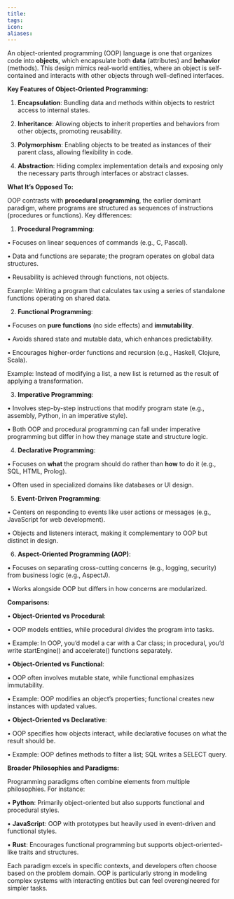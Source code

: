 ```yaml
---
title: 
tags: 
icon: 
aliases: 
---
```

An object-oriented programming (OOP) language is one that organizes code into **objects**, which encapsulate both **data** (attributes) and **behavior** (methods). This design mimics real-world entities, where an object is self-contained and interacts with other objects through well-defined interfaces.

**Key Features of Object-Oriented Programming:**

1. **Encapsulation**: Bundling data and methods within objects to restrict access to internal states.

2. **Inheritance**: Allowing objects to inherit properties and behaviors from other objects, promoting reusability.

3. **Polymorphism**: Enabling objects to be treated as instances of their parent class, allowing flexibility in code.

4. **Abstraction**: Hiding complex implementation details and exposing only the necessary parts through interfaces or abstract classes.

  

**What It’s Opposed To:**

  

OOP contrasts with **procedural programming**, the earlier dominant paradigm, where programs are structured as sequences of instructions (procedures or functions). Key differences:

1. **Procedural Programming**:

• Focuses on linear sequences of commands (e.g., C, Pascal).

• Data and functions are separate; the program operates on global data structures.

• Reusability is achieved through functions, not objects.

Example: Writing a program that calculates tax using a series of standalone functions operating on shared data.

2. **Functional Programming**:

• Focuses on **pure functions** (no side effects) and **immutability**.

• Avoids shared state and mutable data, which enhances predictability.

• Encourages higher-order functions and recursion (e.g., Haskell, Clojure, Scala).

Example: Instead of modifying a list, a new list is returned as the result of applying a transformation.

3. **Imperative Programming**:

• Involves step-by-step instructions that modify program state (e.g., assembly, Python, in an imperative style).

• Both OOP and procedural programming can fall under imperative programming but differ in how they manage state and structure logic.

4. **Declarative Programming**:

• Focuses on **what** the program should do rather than **how** to do it (e.g., SQL, HTML, Prolog).

• Often used in specialized domains like databases or UI design.

5. **Event-Driven Programming**:

• Centers on responding to events like user actions or messages (e.g., JavaScript for web development).

• Objects and listeners interact, making it complementary to OOP but distinct in design.

6. **Aspect-Oriented Programming (AOP)**:

• Focuses on separating cross-cutting concerns (e.g., logging, security) from business logic (e.g., AspectJ).

• Works alongside OOP but differs in how concerns are modularized.

  

**Comparisons:**

• **Object-Oriented vs Procedural**:

• OOP models entities, while procedural divides the program into tasks.

• Example: In OOP, you’d model a car with a Car class; in procedural, you’d write startEngine() and accelerate() functions separately.

• **Object-Oriented vs Functional**:

• OOP often involves mutable state, while functional emphasizes immutability.

• Example: OOP modifies an object’s properties; functional creates new instances with updated values.

• **Object-Oriented vs Declarative**:

• OOP specifies how objects interact, while declarative focuses on what the result should be.

• Example: OOP defines methods to filter a list; SQL writes a SELECT query.

  

**Broader Philosophies and Paradigms:**

  

Programming paradigms often combine elements from multiple philosophies. For instance:

• **Python**: Primarily object-oriented but also supports functional and procedural styles.

• **JavaScript**: OOP with prototypes but heavily used in event-driven and functional styles.

• **Rust**: Encourages functional programming but supports object-oriented-like traits and structures.

  

Each paradigm excels in specific contexts, and developers often choose based on the problem domain. OOP is particularly strong in modeling complex systems with interacting entities but can feel overengineered for simpler tasks.